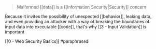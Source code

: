 > Malformed [[data]] is a [[Information Security|Security]] concern

Because it invites the possibility of unexpected [[behavior]], leaking data, and even providing an attacker with a way of breaking the boundaries of input data into executable [[code]], that's why [[3 - Input Validation]] is important

[[0 - Web Security Basics]] #paraphrased 